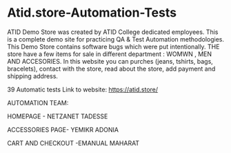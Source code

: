 # Atid.store-Automation-Tests

ATID Demo Store was created by ATID College dedicated employees. 
This is a complete demo site for practicing QA & Test Automation methodologies.  
This Demo Store contains software bugs which were put intentionally.
THE store have a few items for sale in different department : WOMWN , MEN AND ACCESORIES.
In this website you can purches (jeans, tshirts, bags, bracelets), contact with the store, read about the store,
add payment and shipping address.

39 Automatic tests
Link to website: https://atid.store/
  

AUTOMATION TEAM:

HOMEPAGE - NETZANET TADESSE

ACCESSORIES PAGE- YEMIKR ADONIA

CART AND CHECKOUT -EMANUAL MAHARAT



 

